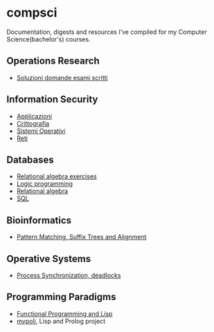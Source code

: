 # compsci

Documentation, digests and resources I’ve compiled for my Computer Science(bachelor's) courses.

## Operations Research
- [Soluzioni domande esami scritti](https://github.com/avivace/compsci/blob/master/operative-research/risposte.pdf)

## Information Security
- [Applicazioni](https://github.com/avivace/compsci/blob/master/sicurezza/1applicazioni.pdf)
- [Crittografia](https://github.com/avivace/compsci/blob/master/sicurezza/2crittografia.pdf)
- [Sistemi Operativi](https://github.com/avivace/compsci/blob/master/sicurezza/3sistemi_operativi.pdf)
- [Reti](https://github.com/avivace/compsci/blob/master/sicurezza/4reti.pdf)

## Databases
- [Relational algebra exercises](https://github.com/avivace/compsci/blob/master/databases/relational_algebra.md)
- [Logic programming](https://github.com/avivace/compsci/raw/master/databases/teoria_progLogica.pdf)
- [Relational algebra](https://github.com/avivace/compsci/blob/master/databases/teoria_AlgebraRelazionale.pdf)
- [SQL](https://github.com/avivace/compsci/blob/master/databases/teoria_SQL.pdf)

## Bioinformatics
- [Pattern Matching, Suffix Trees and Alignment](https://avivace.ovh/assets/bioinf_theory.pdf)

## Operative Systems
- [Process Synchronization, deadlocks](https://avivace.ovh/assets/OS.pdf)

## Programming Paradigms
- [Functional Programming and Lisp](https://avivace.ovh/assets/fp_lisp.pdf)
- [mvpoli](https://github.com/avivace/mvpoli), Lisp and Prolog project